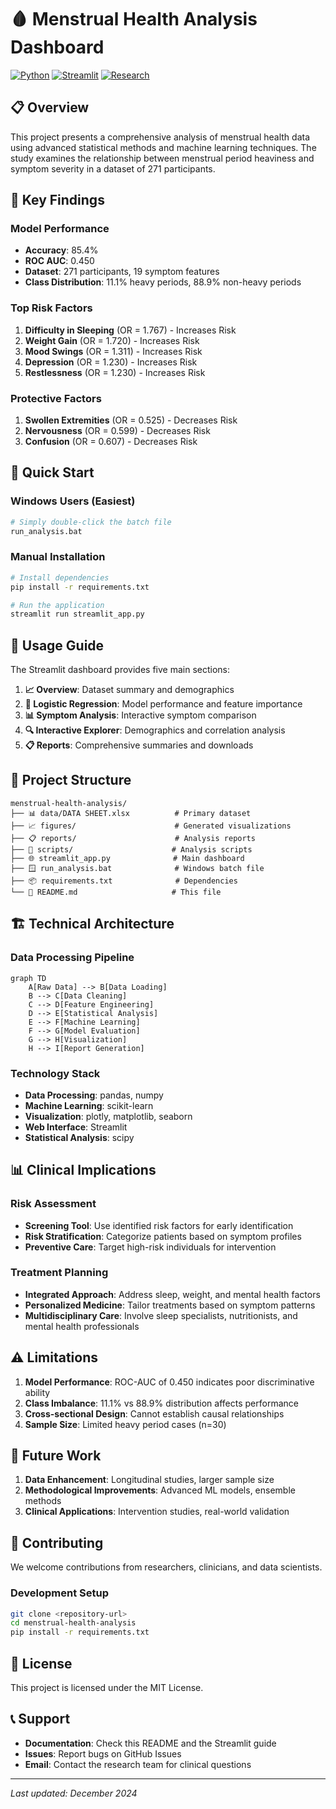 # 🩸 Menstrual Health Analysis Dashboard

[![Python](https://img.shields.io/badge/Python-3.8+-blue.svg)](https://python.org)
[![Streamlit](https://img.shields.io/badge/Streamlit-1.28+-red.svg)](https://streamlit.io)
[![Research](https://img.shields.io/badge/Type-Research-purple.svg)](https://github.com)

## 📋 Overview

This project presents a comprehensive analysis of menstrual health data using advanced statistical methods and machine learning techniques. The study examines the relationship between menstrual period heaviness and symptom severity in a dataset of 271 participants.

## 🎯 Key Findings

### Model Performance
- **Accuracy**: 85.4%
- **ROC AUC**: 0.450
- **Dataset**: 271 participants, 19 symptom features
- **Class Distribution**: 11.1% heavy periods, 88.9% non-heavy periods

### Top Risk Factors
1. **Difficulty in Sleeping** (OR = 1.767) - Increases Risk
2. **Weight Gain** (OR = 1.720) - Increases Risk  
3. **Mood Swings** (OR = 1.311) - Increases Risk
4. **Depression** (OR = 1.230) - Increases Risk
5. **Restlessness** (OR = 1.230) - Increases Risk

### Protective Factors
1. **Swollen Extremities** (OR = 0.525) - Decreases Risk
2. **Nervousness** (OR = 0.599) - Decreases Risk
3. **Confusion** (OR = 0.607) - Decreases Risk

## 🚀 Quick Start

### Windows Users (Easiest)
```bash
# Simply double-click the batch file
run_analysis.bat
```

### Manual Installation
```bash
# Install dependencies
pip install -r requirements.txt

# Run the application
streamlit run streamlit_app.py
```

## 📖 Usage Guide

The Streamlit dashboard provides five main sections:

1. **📈 Overview**: Dataset summary and demographics
2. **🤖 Logistic Regression**: Model performance and feature importance
3. **📊 Symptom Analysis**: Interactive symptom comparison
4. **🔍 Interactive Explorer**: Demographics and correlation analysis
5. **📋 Reports**: Comprehensive summaries and downloads

## 📁 Project Structure

```
menstrual-health-analysis/
├── 📊 data/DATA SHEET.xlsx          # Primary dataset
├── 📈 figures/                      # Generated visualizations
├── 📋 reports/                      # Analysis reports
├── 🐍 scripts/                      # Analysis scripts
├── 🌐 streamlit_app.py              # Main dashboard
├── 🪟 run_analysis.bat              # Windows batch file
├── 📦 requirements.txt              # Dependencies
└── 📖 README.md                     # This file
```

## 🏗️ Technical Architecture

### Data Processing Pipeline

```mermaid
graph TD
    A[Raw Data] --> B[Data Loading]
    B --> C[Data Cleaning]
    C --> D[Feature Engineering]
    D --> E[Statistical Analysis]
    E --> F[Machine Learning]
    F --> G[Model Evaluation]
    G --> H[Visualization]
    H --> I[Report Generation]
```

### Technology Stack
- **Data Processing**: pandas, numpy
- **Machine Learning**: scikit-learn
- **Visualization**: plotly, matplotlib, seaborn
- **Web Interface**: Streamlit
- **Statistical Analysis**: scipy

## 📊 Clinical Implications

### Risk Assessment
- **Screening Tool**: Use identified risk factors for early identification
- **Risk Stratification**: Categorize patients based on symptom profiles
- **Preventive Care**: Target high-risk individuals for intervention

### Treatment Planning
- **Integrated Approach**: Address sleep, weight, and mental health factors
- **Personalized Medicine**: Tailor treatments based on symptom patterns
- **Multidisciplinary Care**: Involve sleep specialists, nutritionists, and mental health professionals

## ⚠️ Limitations

1. **Model Performance**: ROC-AUC of 0.450 indicates poor discriminative ability
2. **Class Imbalance**: 11.1% vs 88.9% distribution affects performance
3. **Cross-sectional Design**: Cannot establish causal relationships
4. **Sample Size**: Limited heavy period cases (n=30)

## 🚀 Future Work

1. **Data Enhancement**: Longitudinal studies, larger sample size
2. **Methodological Improvements**: Advanced ML models, ensemble methods
3. **Clinical Applications**: Intervention studies, real-world validation

## 🤝 Contributing

We welcome contributions from researchers, clinicians, and data scientists.

### Development Setup
```bash
git clone <repository-url>
cd menstrual-health-analysis
pip install -r requirements.txt
```

## 📄 License

This project is licensed under the MIT License.

## 📞 Support

- **Documentation**: Check this README and the Streamlit guide
- **Issues**: Report bugs on GitHub Issues
- **Email**: Contact the research team for clinical questions

---

*Last updated: December 2024*